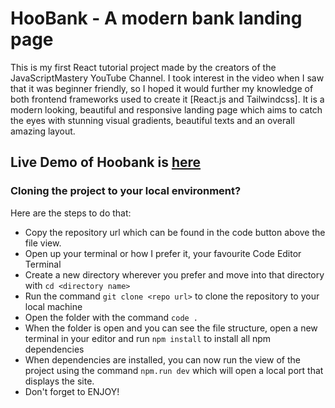 # HooBank - A modern bank landing page 
This is my first React tutorial project made by the creators of the JavaScriptMastery YouTube Channel. I took interest in the video when I saw that it was beginner friendly, so I hoped it would further my knowledge of both frontend frameworks used to create it [React.js and Tailwindcss].
It is a modern looking, beautiful and responsive landing page which aims to catch the eyes with stunning visual gradients, beautiful texts and an overall amazing layout. 
## Live Demo of Hoobank is [here](https://hoobank-dkt9.onrender.com/)
### Cloning the project to your local environment?
Here are the steps to do that:
* Copy the repository url which can be found in the code button above the file view.
* Open up your terminal or how I prefer it, your favourite Code Editor Terminal
* Create a new directory wherever you prefer and move into that directory with ```cd <directory name>```
* Run the command ```git clone <repo url>``` to clone the repository to your local machine
* Open the folder with the command ```code .```
* When the folder is open and you can see the file structure, open a new terminal in your editor and run ```npm install``` to install all npm dependencies
* When dependencies are installed, you can now run the view of the project using the command ```npm.run dev``` which will open a local port that displays the site.
* Don't forget to ENJOY! 
